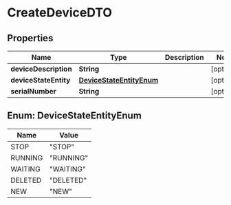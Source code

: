 
# CreateDeviceDTO

## Properties
Name | Type | Description | Notes
------------ | ------------- | ------------- | -------------
**deviceDescription** | **String** |  |  [optional]
**deviceStateEntity** | [**DeviceStateEntityEnum**](#DeviceStateEntityEnum) |  |  [optional]
**serialNumber** | **String** |  |  [optional]


<a name="DeviceStateEntityEnum"></a>
## Enum: DeviceStateEntityEnum
Name | Value
---- | -----
STOP | &quot;STOP&quot;
RUNNING | &quot;RUNNING&quot;
WAITING | &quot;WAITING&quot;
DELETED | &quot;DELETED&quot;
NEW | &quot;NEW&quot;



